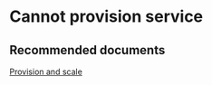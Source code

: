 <properties
    pageTitle="Cannot provision service"
    description="Cannot provision service"
    service="microsoft.apim"
    resource="apimanagement"
    authors="jtwalters25"
    displayOrder="7"
    selfHelpType="generic"
    supportTopicIds="32318290"
    resourceTags=""
    productPesIds="15551"
    cloudEnvironments="public"
/>

# Cannot provision service

## **Recommended documents**
[Provision and scale](https://docs.microsoft.com/azure/api-management/upgrade-and-scale)